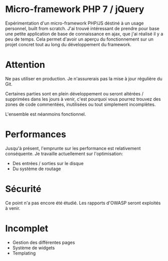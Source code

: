 # Micro-framework PHP 7 / jQuery
Expérimentation d'un micro-framework PHP/JS déstiné à un usage personnel, built from scratch.
J'ai trouvé intéressant de prendre pour base une petite application de base de connaissance en ajax, que j'ai réalisé il y a peu de temps. Cela permet d'avoir un aperçu du fonctionnement sur un projet concret tout au long du développement du framework.

# Attention
Ne pas utiliser en production. Je n'assurerais pas la mise à jour régulière du Git.

Certaines parties sont en plein développement ou seront altérées / supprimées dans les jours à venir, c'est pourquoi vous pourrez trouvez des zones de code commentées, inutilisées ou tout simplement incomplètes.

L'ensemble est néanmoins fonctionnel.

# Performances

Jusqu'à présent, l'emprunte sur les performance est relativement conséquente.
Je travaille actuellement sur l'optimisation:
- Des entrées / sorties sur le disque
- Du système de routage

# Sécurité

Ce point n'a pas encore été étudié.
Les rapports d'OWASP seront exploités à venir.

# Incomplet

- Gestion des différentes pages
- Système de widgets
- Templating
